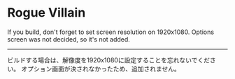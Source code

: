 # Rogue Villain

If you build, don't forget to set screen resolution on 1920x1080.
Options screen was not decided, so it's not added.

--------------------
ビルドする場合は、解像度を1920x1080に設定することを忘れないでください。
オプション画面が決されなかったため、追加されません。
